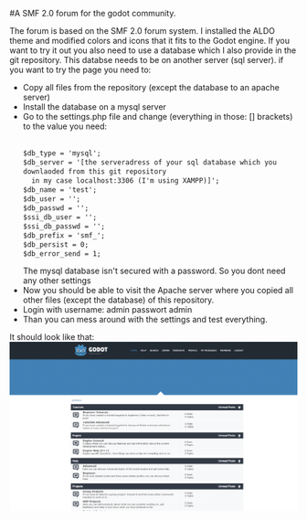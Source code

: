 #A SMF 2.0 forum for the godot community.

The forum is based on the SMF 2.0 forum system.
I installed the ALDO theme and modified colors and icons that it fits to the Godot engine.
If you want to try it out you also need to use a database which I also provide in the git repository.
This databse needs to be on another server (sql server).
if you want to try the page you need to:
- Copy all files from the repository (except the database to an apache server)
- Install the database on a mysql server
- Go to the settings.php file and change (everything in those: [] brackets) to the value you need:
  <pre><code>
  $db_type = 'mysql';
  $db_server = '[the serveradress of your sql database which you downlaoded from this git repository
    in my case localhost:3306 (I'm using XAMPP)]'; 
  $db_name = 'test';
  $db_user = '';
  $db_passwd = '';
  $ssi_db_user = '';
  $ssi_db_passwd = '';
  $db_prefix = 'smf_';
  $db_persist = 0;
  $db_error_send = 1;
  </code></pre>
    The mysql database isn't secured with a password. So you dont need any other settings
- Now you should be able to visit the Apache server where you copied all other files (except the database) of this repository.
- Login with username: admin passwort admin
- Than you can mess around with the settings and test everything. 

It should look like that:
![Image of The Website](https://github.com/toger5/godotdevs-Forum/blob/master/Themes/aldo/images/screnshotpage1.png)

